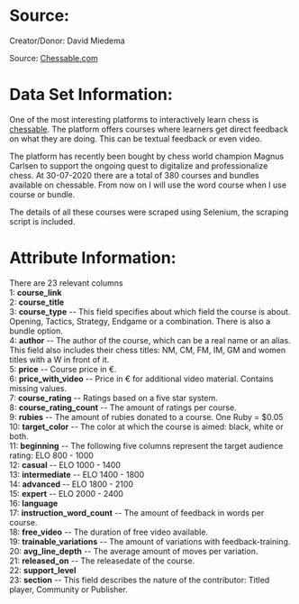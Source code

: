 # Source:

Creator/Donor: 
David Miedema

Source:
[Chessable.com](chessable.com)

# Data Set Information:
One of the most interesting platforms to interactively learn chess is [chessable](chessable.com). The platform offers courses where learners get direct feedback on what they are doing. This can be textual feedback or even video. 

The platform has recently been bought by chess world champion Magnus Carlsen to support the ongoing quest to digitalize and professionalize chess. At 30-07-2020 there are a total of 380 courses and bundles available on chessable. From now on I will use the word course when I use course or bundle. 

The details of all these courses were scraped using Selenium, the scraping script is included. 

# Attribute Information:
There are 23 relevant columns  
1: **course_link**  
2: **course_title**  
3: **course_type** -- This field specifies about which field the course is about. Opening, Tactics, Strategy, Endgame or a combination. There is also a bundle option.  
4: **author** -- The author of the course, which can be a real name or an alias. This field also includes their chess titles: NM, CM, FM, IM, GM and women titles with a W in front of it.  
5: **price** -- Course price in €.  
6: **price_with_video** -- Price in € for additional video material. Contains missing values.  
7: **course_rating** -- Ratings based on a five star system.  
8: **course_rating_count** -- The amount of ratings per course.  
9: **rubies** -- The amount of rubies donated to a course. One Ruby = $0.05  
10: **target_color** -- The color at which the course is aimed: black, white or both.  
11: **beginning** -- The following five columns represent the target audience rating: ELO 800 - 1000  
12: **casual** -- ELO 1000 - 1400  
13: **intermediate** -- ELO 1400 - 1800  
14: **advanced** -- ELO 1800 - 2100  
15: **expert** -- ELO 2000 - 2400  
16: **language**  
17: **instruction_word_count** -- The amount of feedback in words per course.  
18: **free_video** -- The duration of free video available.  
19: **trainable_variations** -- The amount of variations with feedback-training.  
20: **avg_line_depth** -- The average amount of moves per variation.  
21: **released_on** -- The releasedate of the course.  
22: **support_level**  
23: **section** -- This field describes the nature of the contributor: Titled player, Community or Publisher.  
